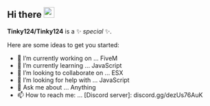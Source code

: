 <h2>Hi there <img src="https://media.giphy.com/media/hvRJCLFzcasrR4ia7z/giphy.gif" width="25px"></h2>


**Tinky124/Tinky124** is a ✨ _special_ ✨.

Here are some ideas to get you started:

- 🔭 I’m currently working on ... FiveM
- 🌱 I’m currently learning ... JavaScript
- 👯 I’m looking to collaborate on ... ESX
- 🤔 I’m looking for help with ... JavaScript
- 💬 Ask me about ... Anything
- 📫 How to reach me: ... [Discord server]: discord.gg/dezUs76AuK
